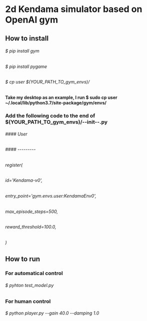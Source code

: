 # 2d Kendama simulator based on OpenAI gym

## How to install
###### $ pip install gym
###### $ pip install pygame
###### $ cp user $(YOUR_PATH_TO_gym_envs)/
####   Take my desktop as an example, I run $ sudo cp user ~/.local/lib/python3.7/site-package/gym/envs/
###  Add the following code to the end of $(YOUR_PATH_TO_gym_envs)/--init--.py
###### #### User
###### #### ---------

###### register(
######    id='Kendama-v0',
######    entry_point='gym.envs.user:KendamaEnv0',
######    max_episode_steps=500,
######    reward_threshold=100.0,
######    )


## How to run
###  For automatical control
###### $ pyhton test_model.py
###  For human control
###### $ python player.py --gain 40.0 --damping 1.0



